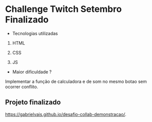 # Challenge Twitch Setembro Finalizado

* Tecnologias utilizadas

1. HTML

2. CSS

3. JS

* Maior dificuldade ?

Implementar a função de calculadora e de som no mesmo botao sem ocorrer conflito.


## Projeto finalizado
https://gabrielvais.github.io/desafio-collab-demonstracao/.





